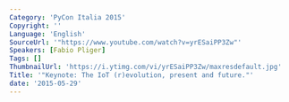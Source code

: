 ```yaml
---
Category: 'PyCon Italia 2015'
Copyright: ''
Language: 'English'
SourceUrl: '"https://www.youtube.com/watch?v=yrESaiPP3Zw"'
Speakers: [Fabio Pliger]
Tags: []
ThumbnailUrl: 'https://i.ytimg.com/vi/yrESaiPP3Zw/maxresdefault.jpg'
Title: '"Keynote: The IoT (r)evolution, present and future."'
date: '2015-05-29'
---
```


